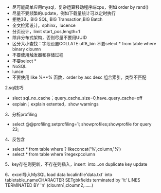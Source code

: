 

- 尽可能简单应用mysql，复杂运算移动程序端cpu，例如 order by rand()
- 尽量不要频繁的update，例如下载量统计可以定时执行
- 拒绝3B，BIG SQL, BIG Transaction,BIG Batch
- 全文检索设计，sphinx，lucence
- 分页设计，limit start_pos,length+1
- 除非分布式架构，否则尽量不要用UUID
- 区分大小查找：字段设置COLLATE utf8_bin 不要select * from table where binary cloumn
- 不要使用触发器和存储过程
- 不要select *
- NoSQL
- lunce
- 不要使用 like %**% 函数，order by asc desc 组合索引，类型不匹配

2.sql技巧
- slect sql_no_cache；query_cache_size=0,have_query_cache=off 
- explain；explain extented，show warnings

3、分析profiling
- select @@profiling;setprofiling=1; showprofiles;showprofile for query 23;

4、反包含
- select * from table where ? likeconcat('%',column,'%’)
- select * from table where ?regexpcolumn

5、key存在则更新，不存在则插入，insert  into…on duplicate key update

6、excel导入MySQL
load data localinfile'data.txt' into tabletable_nameCHARACTER SETgbkfields terminated by '\t' LINES TERMINATED BY 'n' (cloumn1,cloumn2,……)
